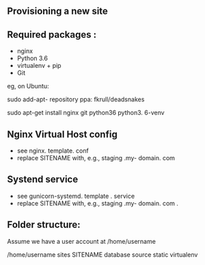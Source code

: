 Provisioning a new site
---
## Required packages :
* nginx
* Python 3.6
* virtualenv + pip
* Git

eg, on Ubuntu:

sudo add-apt- repository ppa: fkrull/deadsnakes

sudo apt-get install nginx git python36 python3. 6-venv

## Nginx Virtual Host config
* see nginx. template. conf
* replace SITENAME with, e.g., staging .my- domain. com

## Systend service

* see gunicorn-systemd. template . service
* replace SITENAME with, e.g., staging .my- domain. com .

## Folder structure:
Assume we have a user account at /home/username

/home/username
    sites
        SITENAME
            database
            source 
            static
            virtualenv